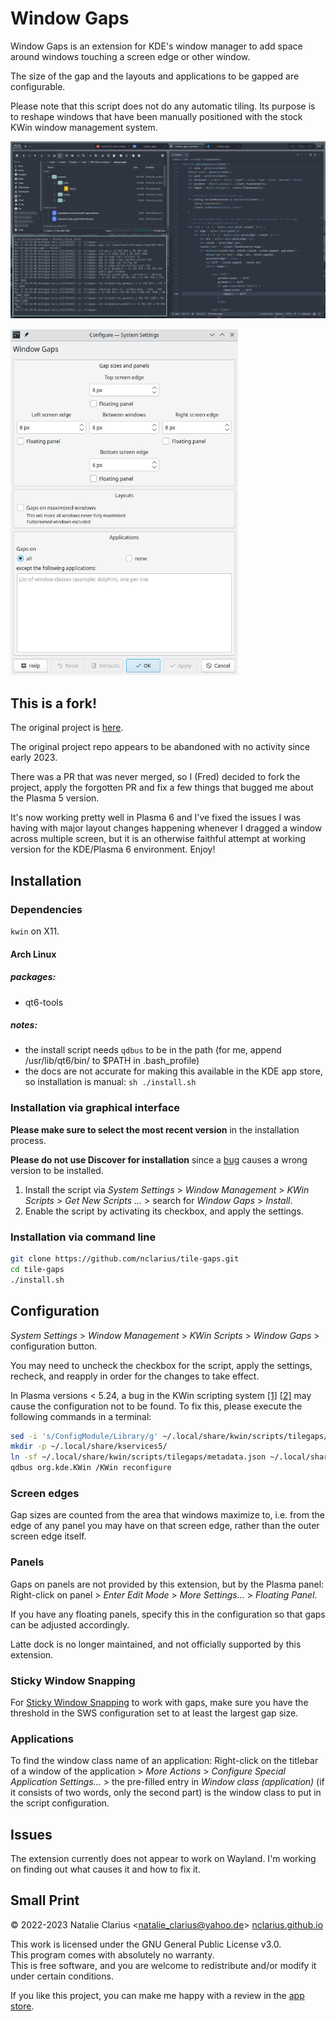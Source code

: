# Window Gaps

Window Gaps is an extension for KDE's window manager to add space around windows
touching a screen edge or other window.

The size of the gap and the layouts and applications to be gapped are configurable.

Please note that this script does not do any automatic tiling. Its purpose is to
reshape windows that have been manually positioned with the stock KWin window
management system.

![screenshot](.img/screenshot.png)

<img src=".img/config.png" alt="config" height="554"/>

## This is a fork!
The original project is [here](https://github.com/nclarius/tile-gaps).

The original project repo appears to be abandoned with no activity since early 2023.

There was a PR that was never merged, so I (Fred) decided to fork the project, apply the
forgotten PR and fix a few things that bugged me about the Plasma 5 version.

It's now working pretty well in Plasma 6 and I've fixed the issues I was having with
major layout changes happening whenever I dragged a window across multiple screen,
but it is an otherwise faithful attempt at working version for the KDE/Plasma 6
environment. Enjoy!

## Installation

### Dependencies

`kwin` on X11.

#### Arch Linux
##### packages:
- qt6-tools

##### notes:
- the install script needs `qdbus` to be in the path (for me, append
  /usr/lib/qt6/bin/ to $PATH in .bash_profile)
- the docs are not accurate for making this available in the KDE app store, so
  installation is manual: `sh ./install.sh`

### Installation via graphical interface

**Please make sure to select the most recent version** in the installation process.

**Please do not use Discover for installation** since a [bug](https://bugs.kde.org/show_bug.cgi?id=453521) causes a wrong version to be installed.

1. Install the script via *System Settings* > *Window Management* > *KWin Scripts* > *Get New Scripts …* > search for *Window Gaps* > *Install*.
2. Enable the script by activating its checkbox, and apply the settings.

### Installation via command line

```bash
git clone https://github.com/nclarius/tile-gaps.git
cd tile-gaps
./install.sh
```

## Configuration

*System Settings* > *Window Management* > *KWin Scripts* > *Window Gaps* > configuration button.

You may need to uncheck the checkbox for the script, apply the settings, recheck, and reapply in order for the changes to take effect.

In Plasma versions < 5.24, a bug in the KWin scripting system [[1]](https://bugs.kde.org/show_bug.cgi?id=411430) [[2]](https://bugs.kde.org/show_bug.cgi?id=444378) may cause the configuration not to be found. To fix this, please execute the following commands in a terminal:

```bash
sed -i 's/ConfigModule/Library/g' ~/.local/share/kwin/scripts/tilegaps/metadata.json
mkdir -p ~/.local/share/kservices5/
ln -sf ~/.local/share/kwin/scripts/tilegaps/metadata.json ~/.local/share/kservices5/tilegaps.json
qdbus org.kde.KWin /KWin reconfigure
```

### Screen edges

Gap sizes are counted from the area that windows maximize to, i.e. from the edge of any panel you may have on that screen edge, rather than the outer screen edge itself.

### Panels

Gaps on panels are not provided by this extension, but by the Plasma panel: Right-click on panel > *Enter Edit Mode* > *More Settings...* > *Floating Panel*.  

If you have any floating panels, specify this in the configuration so that gaps can be adjusted accordingly.

Latte dock is no longer maintained, and not officially supported by this extension.

### Sticky Window Snapping

For [Sticky Window Snapping](https://store.kde.org/p/1112552/) to work with gaps, make sure you have the threshold in the SWS configuration set to at least the largest gap size.

### Applications

To find the window class name of an application: Right-click on the titlebar of a window of the application > *More Actions* > *Configure Special Application Settings...* > the pre-filled entry in *Window class (application)* (if it consists of two words, only the second part) is the window class to put in the script configuration.

## Issues

The extension currently does not appear to work on Wayland. I'm working on finding out what causes it and how to fix it.

## Small Print

© 2022-2023 Natalie Clarius \<natalie_clarius@yahoo.de\> [nclarius.github.io](https://nclarius.github.io)

This work is licensed under the GNU General Public License v3.0.  
This program comes with absolutely no warranty.  
This is free software, and you are welcome to redistribute and/or modify it under certain conditions.  

If you like this project, you can make me happy with a review in the [app store](https://store.kde.org/p/1619642).
